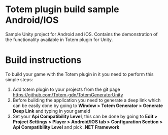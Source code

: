 # Totem plugin build sample Android/IOS
Sample Unity project for Android and iOS. Contains the demonstration of the functionality available in Totem plugin for Unity.

# Build instructions
To build your game with the Totem plugin in it you need to perform this simple steps:
1) Add totem plugin to your projects from the git page https://github.com/Totem-gdn/TotemGeneratorUnity
2) Before building the application you need to generate a deep link which can be easily done by going to **Window > Totem Generator > Generate Deep Link** and typing in your gameId
3) Set your **Api Compatibility Level**, this can be done by going to **Edit > Project Settings > Player > Android/IOS tab > Configuration Section > Api Compatibility Level** and pick **.NET Framework**
